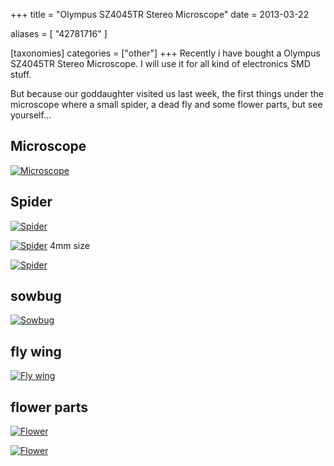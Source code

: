 +++
title = "Olympus SZ4045TR Stereo Microscope"
date = 2013-03-22

aliases = [
  "42781716"
]

[taxonomies]
categories = ["other"]
+++
Recently i have bought a Olympus SZ4045TR Stereo Microscope. I will use it for all
kind of electronics SMD stuff.

<!-- more -->

But because our goddaughter visited us last week, the first things under the
microscope where a small spider, a dead fly and some flower parts, but see yourself...

## Microscope

[![Microscope](Microscope-small.jpg)](Microscope.jpg)

## Spider

[![Spider](spider2-small.jpg)](spider2.jpg)

<!-- more -->

[![Spider](spider1-small.jpg)](spider1.jpg)
4mm size

[![Spider](spider3-small.jpg)](spider3.jpg)

## sowbug

[![Sowbug](sowbug-small.jpg)](sowbug.jpg)

## fly wing

[![Fly wing](fly-small.jpg)](fly.jpg)

## flower parts

[![Flower](flower1-small.jpg)](flower1.jpg)

[![Flower](flower2-small.jpg)](flower2.jpg)

